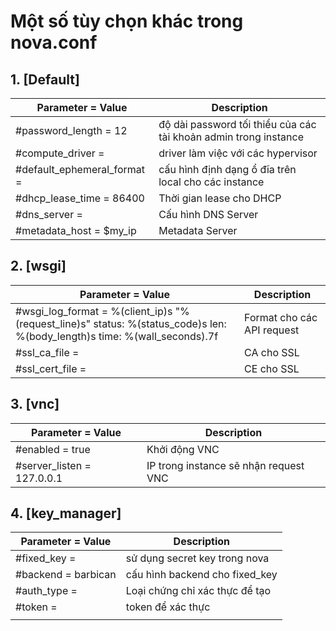 

# Một số tùy chọn khác trong nova.conf


## 1. [Default]
|Parameter = Value| Description|
|------------------|-----------|
|#password_length = 12| độ dài password tối thiểu của các tài khoản admin trong instance|
|#compute_driver = <None> | driver làm việc với các hypervisor |
|#default_ephemeral_format = <None>|cấu hình định dạng ổ đĩa trên local cho các instance|
|#dhcp_lease_time = 86400| Thời gian lease cho DHCP
|#dns_server =|Cấu hình DNS Server|
| #metadata_host = $my_ip| Metadata Server	 |


## 2. [wsgi]
|Parameter = Value| Description|
|------------------|-----------|
|#wsgi_log_format = %(client_ip)s "%(request_line)s" status: %(status_code)s len: %(body_length)s time: %(wall_seconds).7f|  Format cho các API request  |
|#ssl_ca_file = <None>| CA cho SSL|
|#ssl_cert_file = <None>| CE cho SSL |


## 3. [vnc]

|Parameter = Value| Description|
|------------------|-----------|
|#enabled = true |  Khởi động VNC  |
|#server_listen = 127.0.0.1  |  IP trong instance sẽ nhận request VNC |

## 4. [key_manager]
|Parameter = Value| Description|
|------------------|-----------|
|#fixed_key = <None> | sử dụng secret key trong nova  |
|#backend = barbican | cấu hình backend cho fixed_key|
|#auth_type = <None>| Loại chứng chỉ xác thực để tạo|
|#token = <None> | token để xác thực |
|  |  |
